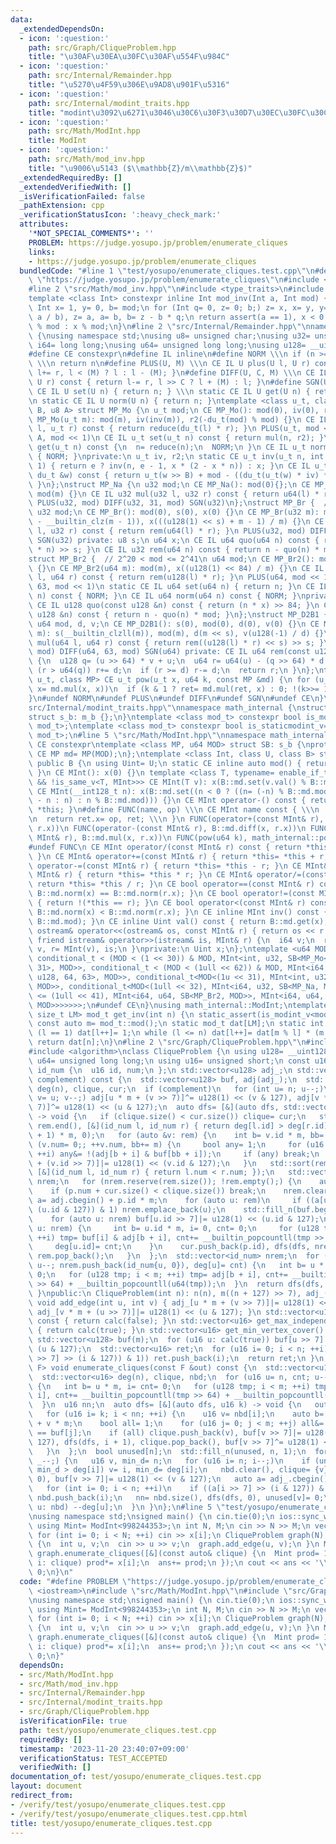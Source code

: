 ```yaml
---
data:
  _extendedDependsOn:
  - icon: ':question:'
    path: src/Graph/CliqueProblem.hpp
    title: "\u30AF\u30EA\u30FC\u30AF\u554F\u984C"
  - icon: ':question:'
    path: src/Internal/Remainder.hpp
    title: "\u5270\u4F59\u306E\u9AD8\u901F\u5316"
  - icon: ':question:'
    path: src/Internal/modint_traits.hpp
    title: "modint\u3092\u6271\u3046\u30C6\u30F3\u30D7\u30EC\u30FC\u30C8"
  - icon: ':question:'
    path: src/Math/ModInt.hpp
    title: ModInt
  - icon: ':question:'
    path: src/Math/mod_inv.hpp
    title: "\u9006\u5143 ($\\mathbb{Z}/m\\mathbb{Z}$)"
  _extendedRequiredBy: []
  _extendedVerifiedWith: []
  _isVerificationFailed: false
  _pathExtension: cpp
  _verificationStatusIcon: ':heavy_check_mark:'
  attributes:
    '*NOT_SPECIAL_COMMENTS*': ''
    PROBLEM: https://judge.yosupo.jp/problem/enumerate_cliques
    links:
    - https://judge.yosupo.jp/problem/enumerate_cliques
  bundledCode: "#line 1 \"test/yosupo/enumerate_cliques.test.cpp\"\n#define PROBLEM\
    \ \"https://judge.yosupo.jp/problem/enumerate_cliques\"\n#include <iostream>\n\
    #line 2 \"src/Math/mod_inv.hpp\"\n#include <type_traits>\n#include <cassert>\n\
    template <class Int> constexpr inline Int mod_inv(Int a, Int mod) {\n static_assert(std::is_signed_v<Int>);\n\
    \ Int x= 1, y= 0, b= mod;\n for (Int q= 0, z= 0; b;) z= x, x= y, y= z - y * (q=\
    \ a / b), z= a, a= b, b= z - b * q;\n return assert(a == 1), x < 0 ? mod - (-x)\
    \ % mod : x % mod;\n}\n#line 2 \"src/Internal/Remainder.hpp\"\nnamespace math_internal\
    \ {\nusing namespace std;\nusing u8= unsigned char;\nusing u32= unsigned;\nusing\
    \ i64= long long;\nusing u64= unsigned long long;\nusing u128= __uint128_t;\n\
    #define CE constexpr\n#define IL inline\n#define NORM \\\n if (n >= mod) n-= mod;\
    \ \\\n return n\n#define PLUS(U, M) \\\n CE IL U plus(U l, U r) const { return\
    \ l+= r, l < (M) ? l : l - (M); }\n#define DIFF(U, C, M) \\\n CE IL U diff(U l,\
    \ U r) const { return l-= r, l >> C ? l + (M) : l; }\n#define SGN(U) \\\n static\
    \ CE IL U set(U n) { return n; } \\\n static CE IL U get(U n) { return n; } \\\
    \n static CE IL U norm(U n) { return n; }\ntemplate <class u_t, class du_t, u8\
    \ B, u8 A> struct MP_Mo {\n u_t mod;\n CE MP_Mo(): mod(0), iv(0), r2(0) {}\n CE\
    \ MP_Mo(u_t m): mod(m), iv(inv(m)), r2(-du_t(mod) % mod) {}\n CE IL u_t mul(u_t\
    \ l, u_t r) const { return reduce(du_t(l) * r); }\n PLUS(u_t, mod << 1)\n DIFF(u_t,\
    \ A, mod << 1)\n CE IL u_t set(u_t n) const { return mul(n, r2); }\n CE IL u_t\
    \ get(u_t n) const {\n  n= reduce(n);\n  NORM;\n }\n CE IL u_t norm(u_t n) const\
    \ { NORM; }\nprivate:\n u_t iv, r2;\n static CE u_t inv(u_t n, int e= 6, u_t x=\
    \ 1) { return e ? inv(n, e - 1, x * (2 - x * n)) : x; }\n CE IL u_t reduce(const\
    \ du_t &w) const { return u_t(w >> B) + mod - ((du_t(u_t(w) * iv) * mod) >> B);\
    \ }\n};\nstruct MP_Na {\n u32 mod;\n CE MP_Na(): mod(0){};\n CE MP_Na(u32 m):\
    \ mod(m) {}\n CE IL u32 mul(u32 l, u32 r) const { return u64(l) * r % mod; }\n\
    \ PLUS(u32, mod) DIFF(u32, 31, mod) SGN(u32)\n};\nstruct MP_Br {  // mod < 2^31\n\
    \ u32 mod;\n CE MP_Br(): mod(0), s(0), x(0) {}\n CE MP_Br(u32 m): mod(m), s(95\
    \ - __builtin_clz(m - 1)), x(((u128(1) << s) + m - 1) / m) {}\n CE IL u32 mul(u32\
    \ l, u32 r) const { return rem(u64(l) * r); }\n PLUS(u32, mod) DIFF(u32, 31, mod)\
    \ SGN(u32) private: u8 s;\n u64 x;\n CE IL u64 quo(u64 n) const { return (u128(x)\
    \ * n) >> s; }\n CE IL u32 rem(u64 n) const { return n - quo(n) * mod; }\n};\n\
    struct MP_Br2 {  // 2^20 < mod <= 2^41\n u64 mod;\n CE MP_Br2(): mod(0), x(0)\
    \ {}\n CE MP_Br2(u64 m): mod(m), x((u128(1) << 84) / m) {}\n CE IL u64 mul(u64\
    \ l, u64 r) const { return rem(u128(l) * r); }\n PLUS(u64, mod << 1)\n DIFF(u64,\
    \ 63, mod << 1)\n static CE IL u64 set(u64 n) { return n; }\n CE IL u64 get(u64\
    \ n) const { NORM; }\n CE IL u64 norm(u64 n) const { NORM; }\nprivate:\n u64 x;\n\
    \ CE IL u128 quo(const u128 &n) const { return (n * x) >> 84; }\n CE IL u64 rem(const\
    \ u128 &n) const { return n - quo(n) * mod; }\n};\nstruct MP_D2B1 {\n u8 s;\n\
    \ u64 mod, d, v;\n CE MP_D2B1(): s(0), mod(0), d(0), v(0) {}\n CE MP_D2B1(u64\
    \ m): s(__builtin_clzll(m)), mod(m), d(m << s), v(u128(-1) / d) {}\n CE IL u64\
    \ mul(u64 l, u64 r) const { return rem((u128(l) * r) << s) >> s; }\n PLUS(u64,\
    \ mod) DIFF(u64, 63, mod) SGN(u64) private: CE IL u64 rem(const u128 &u) const\
    \ {\n  u128 q= (u >> 64) * v + u;\n  u64 r= u64(u) - (q >> 64) * d - d;\n  if\
    \ (r > u64(q)) r+= d;\n  if (r >= d) r-= d;\n  return r;\n }\n};\ntemplate <class\
    \ u_t, class MP> CE u_t pow(u_t x, u64 k, const MP &md) {\n for (u_t ret= md.set(1);;\
    \ x= md.mul(x, x))\n  if (k & 1 ? ret= md.mul(ret, x) : 0; !(k>>= 1)) return ret;\n\
    }\n#undef NORM\n#undef PLUS\n#undef DIFF\n#undef SGN\n#undef CE\n}\n#line 3 \"\
    src/Internal/modint_traits.hpp\"\nnamespace math_internal {\nstruct m_b {};\n\
    struct s_b: m_b {};\n}\ntemplate <class mod_t> constexpr bool is_modint_v= std::is_base_of_v<math_internal::m_b,\
    \ mod_t>;\ntemplate <class mod_t> constexpr bool is_staticmodint_v= std::is_base_of_v<math_internal::s_b,\
    \ mod_t>;\n#line 5 \"src/Math/ModInt.hpp\"\nnamespace math_internal {\n#define\
    \ CE constexpr\ntemplate <class MP, u64 MOD> struct SB: s_b {\nprotected:\n static\
    \ CE MP md= MP(MOD);\n};\ntemplate <class Int, class U, class B> struct MInt:\
    \ public B {\n using Uint= U;\n static CE inline auto mod() { return B::md.mod;\
    \ }\n CE MInt(): x(0) {}\n template <class T, typename= enable_if_t<is_modint_v<T>\
    \ && !is_same_v<T, MInt>>> CE MInt(T v): x(B::md.set(v.val() % B::md.mod)) {}\n\
    \ CE MInt(__int128_t n): x(B::md.set((n < 0 ? ((n= (-n) % B::md.mod) ? B::md.mod\
    \ - n : n) : n % B::md.mod))) {}\n CE MInt operator-() const { return MInt() -\
    \ *this; }\n#define FUNC(name, op) \\\n CE MInt name const { \\\n  MInt ret; \\\
    \n  return ret.x= op, ret; \\\n }\n FUNC(operator+(const MInt& r), B::md.plus(x,\
    \ r.x))\n FUNC(operator-(const MInt& r), B::md.diff(x, r.x))\n FUNC(operator*(const\
    \ MInt& r), B::md.mul(x, r.x))\n FUNC(pow(u64 k), math_internal::pow(x, k, B::md))\n\
    #undef FUNC\n CE MInt operator/(const MInt& r) const { return *this * r.inv();\
    \ }\n CE MInt& operator+=(const MInt& r) { return *this= *this + r; }\n CE MInt&\
    \ operator-=(const MInt& r) { return *this= *this - r; }\n CE MInt& operator*=(const\
    \ MInt& r) { return *this= *this * r; }\n CE MInt& operator/=(const MInt& r) {\
    \ return *this= *this / r; }\n CE bool operator==(const MInt& r) const { return\
    \ B::md.norm(x) == B::md.norm(r.x); }\n CE bool operator!=(const MInt& r) const\
    \ { return !(*this == r); }\n CE bool operator<(const MInt& r) const { return\
    \ B::md.norm(x) < B::md.norm(r.x); }\n CE inline MInt inv() const { return mod_inv<Int>(val(),\
    \ B::md.mod); }\n CE inline Uint val() const { return B::md.get(x); }\n friend\
    \ ostream& operator<<(ostream& os, const MInt& r) { return os << r.val(); }\n\
    \ friend istream& operator>>(istream& is, MInt& r) {\n  i64 v;\n  return is >>\
    \ v, r= MInt(v), is;\n }\nprivate:\n Uint x;\n};\ntemplate <u64 MOD> using ModInt=\
    \ conditional_t < (MOD < (1 << 30)) & MOD, MInt<int, u32, SB<MP_Mo<u32, u64, 32,\
    \ 31>, MOD>>, conditional_t < (MOD < (1ull << 62)) & MOD, MInt<i64, u64, SB<MP_Mo<u64,\
    \ u128, 64, 63>, MOD>>, conditional_t<MOD<(1u << 31), MInt<int, u32, SB<MP_Na,\
    \ MOD>>, conditional_t<MOD<(1ull << 32), MInt<i64, u32, SB<MP_Na, MOD>>, conditional_t<MOD\
    \ <= (1ull << 41), MInt<i64, u64, SB<MP_Br2, MOD>>, MInt<i64, u64, SB<MP_D2B1,\
    \ MOD>>>>>>>;\n#undef CE\n}\nusing math_internal::ModInt;\ntemplate <class mod_t,\
    \ size_t LM> mod_t get_inv(int n) {\n static_assert(is_modint_v<mod_t>);\n static\
    \ const auto m= mod_t::mod();\n static mod_t dat[LM];\n static int l= 1;\n if\
    \ (l == 1) dat[l++]= 1;\n while (l <= n) dat[l++]= dat[m % l] * (m - m / l);\n\
    \ return dat[n];\n}\n#line 2 \"src/Graph/CliqueProblem.hpp\"\n#include <vector>\n\
    #include <algorithm>\nclass CliqueProblem {\n using u128= __uint128_t;\n using\
    \ u64= unsigned long long;\n using u16= unsigned short;\n const u16 n, m;\n struct\
    \ id_num {\n  u16 id, num;\n };\n std::vector<u128> adj_;\n std::vector<u16> calc(bool\
    \ complement) const {\n  std::vector<u128> buf, adj(adj_);\n  std::vector<u16>\
    \ deg(n), clique, cur;\n  if (complement)\n   for (int u= n; u--;)\n    for (int\
    \ v= u; v--;) adj[u * m + (v >> 7)]^= u128(1) << (v & 127), adj[v * m + (u >>\
    \ 7)]^= u128(1) << (u & 127);\n  auto dfs= [&](auto dfs, std::vector<id_num> &rem)\
    \ -> void {\n   if (clique.size() < cur.size()) clique= cur;\n   std::sort(rem.begin(),\
    \ rem.end(), [&](id_num l, id_num r) { return deg[l.id] > deg[r.id]; }), buf.assign((n\
    \ + 1) * m, 0);\n   for (auto &v: rem) {\n    int b= v.id * m, bb= 0;\n    for\
    \ (v.num= 0;; ++v.num, bb+= m) {\n     bool any= 1;\n     for (u16 i= 0; i < m;\
    \ ++i) any&= !(adj[b + i] & buf[bb + i]);\n     if (any) break;\n    }\n    buf[bb\
    \ + (v.id >> 7)]|= u128(1) << (v.id & 127);\n   }\n   std::sort(rem.begin(), rem.end(),\
    \ [&](id_num l, id_num r) { return l.num < r.num; });\n   std::vector<id_num>\
    \ nrem;\n   for (nrem.reserve(rem.size()); !rem.empty();) {\n    auto p= rem.back();\n\
    \    if (p.num + cur.size() < clique.size()) break;\n    nrem.clear();\n    auto\
    \ a= adj.cbegin() + p.id * m;\n    for (auto u: rem)\n     if ((a[u.id >> 7] >>\
    \ (u.id & 127)) & 1) nrem.emplace_back(u);\n    std::fill_n(buf.begin(), m, 0);\n\
    \    for (auto u: nrem) buf[u.id >> 7]|= u128(1) << (u.id & 127);\n    for (auto\
    \ u: nrem) {\n     int b= u.id * m, i= 0, cnt= 0;\n     for (u128 tmp; i < m;\
    \ ++i) tmp= buf[i] & adj[b + i], cnt+= __builtin_popcountll(tmp >> 64) + __builtin_popcountll(u64(tmp));\n\
    \     deg[u.id]= cnt;\n    }\n    cur.push_back(p.id), dfs(dfs, nrem), cur.pop_back(),\
    \ rem.pop_back();\n   }\n  };\n  std::vector<id_num> nrem;\n  for (u16 u= n, cnt;\
    \ u--; nrem.push_back(id_num{u, 0}), deg[u]= cnt) {\n   int b= u * m, i= cnt=\
    \ 0;\n   for (u128 tmp; i < m; ++i) tmp= adj[b + i], cnt+= __builtin_popcountll(tmp\
    \ >> 64) + __builtin_popcountll(u64(tmp));\n  }\n  return dfs(dfs, nrem), clique;\n\
    \ }\npublic:\n CliqueProblem(int n): n(n), m((n + 127) >> 7), adj_(n * m) {}\n\
    \ void add_edge(int u, int v) { adj_[u * m + (v >> 7)]|= u128(1) << (v & 127),\
    \ adj_[v * m + (u >> 7)]|= u128(1) << (u & 127); }\n std::vector<u16> get_max_clique()\
    \ const { return calc(false); }\n std::vector<u16> get_max_independent_set() const\
    \ { return calc(true); }\n std::vector<u16> get_min_vertex_cover() const {\n \
    \ std::vector<u128> buf(m);\n  for (u16 u: calc(true)) buf[u >> 7]|= u128(1) <<\
    \ (u & 127);\n  std::vector<u16> ret;\n  for (u16 i= 0; i < n; ++i)\n   if (!((buf[i\
    \ >> 7] >> (i & 127)) & 1)) ret.push_back(i);\n  return ret;\n }\n template <class\
    \ F> void enumerate_cliques(const F &out) const {\n  std::vector<u128> buf;\n\
    \  std::vector<u16> deg(n), clique, nbd;\n  for (u16 u= n, cnt; u--; deg[u]= cnt)\
    \ {\n   int b= u * m, i= cnt= 0;\n   for (u128 tmp; i < m; ++i) tmp= adj_[b +\
    \ i], cnt+= __builtin_popcountll(tmp >> 64) + __builtin_popcountll(u64(tmp));\n\
    \  }\n  u16 nn;\n  auto dfs= [&](auto dfs, u16 k) -> void {\n   out(clique);\n\
    \   for (u16 i= k; i < nn; ++i) {\n    u16 v= nbd[i];\n    auto b= adj_.cbegin()\
    \ + v * m;\n    bool all= 1;\n    for (u16 j= 0; j < m; ++j) all&= (b[j] & buf[j])\
    \ == buf[j];\n    if (all) clique.push_back(v), buf[v >> 7]|= u128(1) << (v &\
    \ 127), dfs(dfs, i + 1), clique.pop_back(), buf[v >> 7]^= u128(1) << (v & 127);\n\
    \   }\n  };\n  bool unused[n];\n  std::fill_n(unused, n, 1);\n  for (u16 _= n;\
    \ _--;) {\n   u16 v, min_d= n;\n   for (u16 i= n; i--;)\n    if (unused[i] &&\
    \ min_d > deg[i]) v= i, min_d= deg[i];\n   nbd.clear(), clique= {v}, buf.assign(m,\
    \ 0), buf[v >> 7]|= u128(1) << (v & 127);\n   auto a= adj_.cbegin() + v * m;\n\
    \   for (int i= 0; i < n; ++i)\n    if ((a[i >> 7] >> (i & 127)) & unused[i])\
    \ nbd.push_back(i);\n   nn= nbd.size(), dfs(dfs, 0), unused[v]= 0;\n   for (auto\
    \ u: nbd) --deg[u];\n  }\n }\n};\n#line 5 \"test/yosupo/enumerate_cliques.test.cpp\"\
    \nusing namespace std;\nsigned main() {\n cin.tie(0);\n ios::sync_with_stdio(0);\n\
    \ using Mint= ModInt<998244353>;\n int N, M;\n cin >> N >> M;\n vector<Mint> x(N);\n\
    \ for (int i= 0; i < N; ++i) cin >> x[i];\n CliqueProblem graph(N);\n while (M--)\
    \ {\n  int u, v;\n  cin >> u >> v;\n  graph.add_edge(u, v);\n }\n Mint ans= 0;\n\
    \ graph.enumerate_cliques([&](const auto& clique) {\n  Mint prod= 1;\n  for (auto\
    \ i: clique) prod*= x[i];\n  ans+= prod;\n });\n cout << ans << '\\n';\n return\
    \ 0;\n}\n"
  code: "#define PROBLEM \"https://judge.yosupo.jp/problem/enumerate_cliques\"\n#include\
    \ <iostream>\n#include \"src/Math/ModInt.hpp\"\n#include \"src/Graph/CliqueProblem.hpp\"\
    \nusing namespace std;\nsigned main() {\n cin.tie(0);\n ios::sync_with_stdio(0);\n\
    \ using Mint= ModInt<998244353>;\n int N, M;\n cin >> N >> M;\n vector<Mint> x(N);\n\
    \ for (int i= 0; i < N; ++i) cin >> x[i];\n CliqueProblem graph(N);\n while (M--)\
    \ {\n  int u, v;\n  cin >> u >> v;\n  graph.add_edge(u, v);\n }\n Mint ans= 0;\n\
    \ graph.enumerate_cliques([&](const auto& clique) {\n  Mint prod= 1;\n  for (auto\
    \ i: clique) prod*= x[i];\n  ans+= prod;\n });\n cout << ans << '\\n';\n return\
    \ 0;\n}"
  dependsOn:
  - src/Math/ModInt.hpp
  - src/Math/mod_inv.hpp
  - src/Internal/Remainder.hpp
  - src/Internal/modint_traits.hpp
  - src/Graph/CliqueProblem.hpp
  isVerificationFile: true
  path: test/yosupo/enumerate_cliques.test.cpp
  requiredBy: []
  timestamp: '2023-11-20 23:40:07+09:00'
  verificationStatus: TEST_ACCEPTED
  verifiedWith: []
documentation_of: test/yosupo/enumerate_cliques.test.cpp
layout: document
redirect_from:
- /verify/test/yosupo/enumerate_cliques.test.cpp
- /verify/test/yosupo/enumerate_cliques.test.cpp.html
title: test/yosupo/enumerate_cliques.test.cpp
---
```

